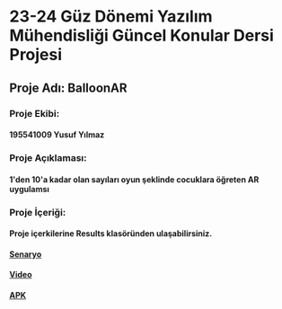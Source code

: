 # 23-24 Güz Dönemi Yazılım Mühendisliği Güncel Konular Dersi Projesi

## Proje Adı: BalloonAR

### Proje Ekibi: 
#### 195541009 Yusuf Yılmaz

### Proje Açıklaması:
#### 1'den 10'a kadar olan sayıları oyun şeklinde cocuklara öğreten AR uygulamsı

### Proje İçeriği: 
#### Proje içerkilerine Results klasöründen ulaşabilirsiniz.

#### [Senaryo](/BalloonAR/Results/senaryo.pdf)
#### [Video](/BalloonAR/Results/video.mp4)
#### [APK](/BalloonAR/Results/BalloonAR.apk)

